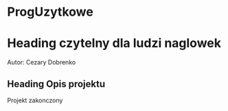 # ProgUzytkowe
# Heading czytelny dla ludzi naglowek

Autor: Cezary Dobrenko

## Heading Opis projektu

Projekt zakonczony